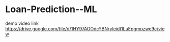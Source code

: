# Loan-Prediction--ML
demo video link
https://drive.google.com/file/d/1HY97AOOdcYBNryleidt1LuEpgmpzwe9c/view
